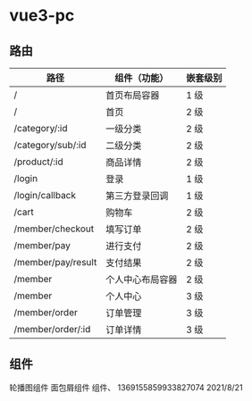 # vue3-pc

## 路由

| 路径               | 组件（功能）     | 嵌套级别 |
| ------------------ | ---------------- | -------- |
| /                  | 首页布局容器     | 1 级     |
| /                  | 首页             | 2 级     |
| /category/:id      | 一级分类         | 2 级     |
| /category/sub/:id  | 二级分类         | 2 级     |
| /product/:id       | 商品详情         | 2 级     |
| /login             | 登录             | 1 级     |
| /login/callback    | 第三方登录回调   | 1 级     |
| /cart              | 购物车           | 2 级     |
| /member/checkout   | 填写订单         | 2 级     |
| /member/pay        | 进行支付         | 2 级     |
| /member/pay/result | 支付结果         | 2 级     |
| /member            | 个人中心布局容器 | 2 级     |
| /member            | 个人中心         | 3 级     |
| /member/order      | 订单管理         | 3 级     |
| /member/order/:id  | 订单详情         | 3 级     |

## 组件

轮播图组件
面包屑组件
组件、
1369155859933827074
2021/8/21
